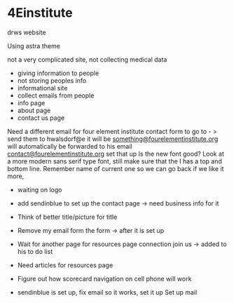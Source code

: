 # 4Einstitute
drws website

Using astra theme

not a very complicated site, 
not collecting medical data

- giving information to people
- not storing peoples info 
- informational site
- collect emails from people
- info page
- about page
- contact us page

Need a different email for four element institute contact form to go to - > send them to  hwalsdorf@e it will be something@fourelementinstitute.org will automatically be forwarded to his email contact@fourelementinstitute.org set that up
Is the new font good? Look at a more modern sans serif type font, still make sure that the I has a top and bottom line. Remember name of current one so we can go back if we like it more, 

- waiting on logo 
- add sendinblue to set up the contact page -> need business info for it 


- Think of better title/picture for title
- Remove my email form the form -> after it is set up
- Wait for another page for resources page connection join us -> added to his to do list
- Need articles for resources page



- Figure out how scorecard navigation on cell phone will work


- sendinblue is set up, fix email so it works, set it up 
Set up mail 
